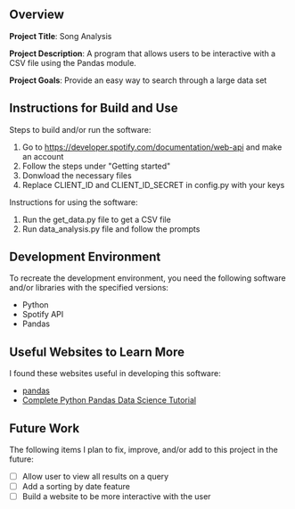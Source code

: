 ## Overview

**Project Title**:
Song Analysis

**Project Description**:
A program that allows users to be interactive with a CSV file using the Pandas module.

**Project Goals**:
Provide an easy way to search through a large data set

## Instructions for Build and Use

Steps to build and/or run the software:

1. Go to https://developer.spotify.com/documentation/web-api and make an account
2. Follow the steps under "Getting started"
3. Donwload the necessary files
4. Replace CLIENT_ID and CLIENT_ID_SECRET in config.py with your keys

Instructions for using the software:

1. Run the get_data.py file to get a CSV file
2. Run data_analysis.py file and follow the prompts

## Development Environment 

To recreate the development environment, you need the following software and/or libraries with the specified versions:

* Python
* Spotify API
* Pandas

## Useful Websites to Learn More

I found these websites useful in developing this software:

* [pandas](https://pandas.pydata.org/docs/index.html)
* [Complete Python Pandas Data Science Tutorial](https://youtu.be/2uvysYbKdjM?si=LNOn4k7_CIFPmPbc)

## Future Work

The following items I plan to fix, improve, and/or add to this project in the future:

* [ ] Allow user to view all results on a query
* [ ] Add a sorting by date feature
* [ ] Build a website to be more interactive with the user
